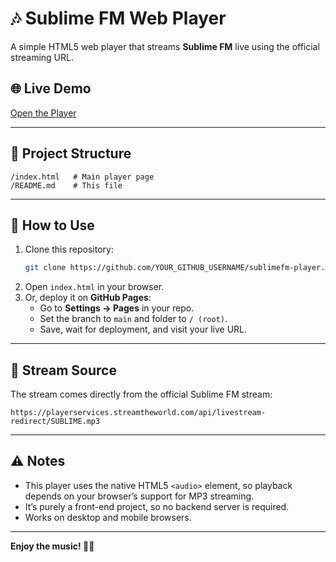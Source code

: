 # 🎶 Sublime FM Web Player

A simple HTML5 web player that streams **Sublime FM** live using the official streaming URL.

## 🌐 Live Demo
[Open the Player](https://vscdev90.github.io/sublimefm-player/)

---

## 📂 Project Structure
```
/index.html   # Main player page
/README.md    # This file
```

---

## 🚀 How to Use
1. Clone this repository:
   ```bash
   git clone https://github.com/YOUR_GITHUB_USERNAME/sublimefm-player.git
   ```
2. Open `index.html` in your browser.
3. Or, deploy it on **GitHub Pages**:
   - Go to **Settings → Pages** in your repo.
   - Set the branch to `main` and folder to `/ (root)`.
   - Save, wait for deployment, and visit your live URL.

---

## 📡 Stream Source
The stream comes directly from the official Sublime FM stream:
```
https://playerservices.streamtheworld.com/api/livestream-redirect/SUBLIME.mp3
```

---

## ⚠️ Notes
- This player uses the native HTML5 `<audio>` element, so playback depends on your browser’s support for MP3 streaming.
- It’s purely a front-end project, so no backend server is required.
- Works on desktop and mobile browsers.

---

**Enjoy the music! 🎷🎸**
